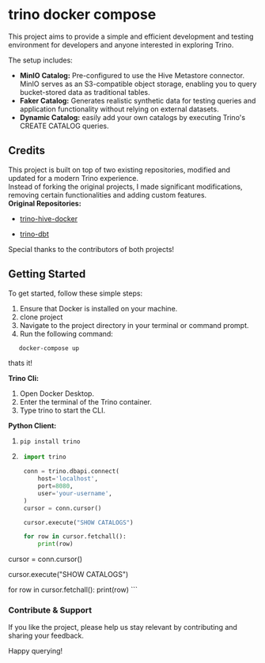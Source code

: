 # trino docker compose
This project aims to provide a simple and efficient development and testing environment for developers and anyone interested in exploring Trino.

The setup includes:

- **MinIO Catalog:** Pre-configured to use the Hive Metastore connector. MinIO serves as an S3-compatible object storage, enabling you to query bucket-stored data as traditional tables.  
- **Faker Catalog:** Generates realistic synthetic data for testing queries and application functionality without relying on external datasets.
- **Dynamic Catalog:** easily add your own catalogs by executing Trino's CREATE CATALOG queries.
## Credits
This project is built on top of two existing repositories, modified and updated for a modern Trino experience.  
Instead of forking the original projects, I made significant modifications, removing certain functionalities and adding custom features.
</br>
**Original Repositories:**  

- [trino-hive-docker](https://github.com/sensei23/trino-hive-docker/tree/main)

- [trino-dbt](https://github.com/starburstdata/dbt-trino/tree/master)

Special thanks to the contributors of both projects!

## Getting Started
To get started, follow these simple steps:

1. Ensure that Docker is installed on your machine.
2. clone project
3. Navigate to the project directory in your terminal or command prompt.
4. Run the following command:
```bash
   docker-compose up
```
thats it!

**Trino Cli:**
1. Open Docker Desktop.
2. Enter the terminal of the Trino container.
3. Type trino to start the CLI.

**Python Client:**
1. `pip install trino`
2. ```python
    import trino

    conn = trino.dbapi.connect(
        host='localhost',
        port=8080,
        user='your-username',
    )
    cursor = conn.cursor()

    cursor.execute("SHOW CATALOGS")

    for row in cursor.fetchall():
        print(row)
    ```
cursor = conn.cursor()

cursor.execute("SHOW CATALOGS")

for row in cursor.fetchall():
    print(row)
    ```

### Contribute & Support
If you like the project, please help us stay relevant by contributing and sharing your feedback.

Happy querying!
